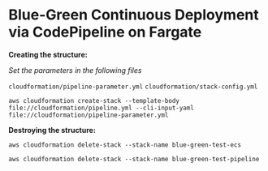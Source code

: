 # Blue-Green Continuous Deployment via CodePipeline on Fargate

**Creating the structure:**

*Set the parameters in the following files*

`cloudformation/pipeline-parameter.yml`
`cloudformation/stack-config.yml`

`aws cloudformation create-stack --template-body file://cloudformation/pipeline.yml --cli-input-yaml file://cloudformation/pipeline-parameter.yml`


**Destroying the structure:**

`aws cloudformation delete-stack --stack-name blue-green-test-ecs`
  
  
`aws cloudformation delete-stack --stack-name blue-green-test-pipeline`
